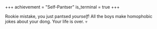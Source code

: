 +++
achievement = "Self-Pantser"
is_terminal = true
+++

Rookie mistake, you just pantsed *yourself*! All the boys make
homophobic jokes about your dong. Your life is over. :skull:
